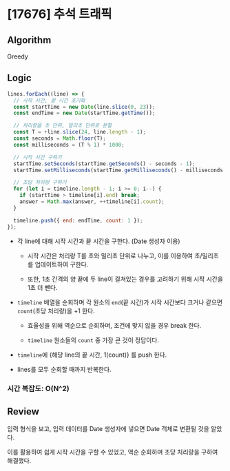 # [17676] 추석 트래픽

## Algorithm

Greedy

## Logic

```js
lines.forEach((line) => {
  // 시작 시간, 끝 시간 초기화
  const startTime = new Date(line.slice(0, 23));
  const endTime = new Date(startTime.getTime());

  // 처리량을 초 단위, 밀리초 단위로 분할
  const T = +line.slice(24, line.length - 1);
  const seconds = Math.floor(T);
  const milliseconds = (T % 1) * 1000;

  // 시작 시간 구하기
  startTime.setSeconds(startTime.getSeconds() - seconds - 1);
  startTime.setMilliseconds(startTime.getMilliseconds() - milliseconds + 2);

  // 초당 처리량 구하기
  for (let i = timeline.length - 1; i >= 0; i--) {
    if (startTime > timeline[i].end) break;
    answer = Math.max(answer, ++timeline[i].count);
  }

  timeline.push({ end: endTime, count: 1 });
});
```

- 각 line에 대해 시작 시간과 끝 시간을 구한다. (Date 생성자 이용)

  - 시작 시간은 처리량 T를 초와 밀리초 단위로 나누고, 이를 이용하여 초/밀리초를 업데이트하여 구한다.

  - 또한, 1초 간격의 양 끝에 두 line이 걸쳐있는 경우를 고려하기 위해 시작 시간을 1초 더 뺀다.

- `timeline` 배열을 순회하며 각 원소의 `end`(끝 시간)가 시작 시간보다 크거나 같으면 `count`(초당 처리량)을 +1 한다.

  - 효율성을 위해 역순으로 순회하며, 조건에 맞지 않을 경우 break 한다.

  - `timeline` 원소들의 `count` 중 가장 큰 것이 정답이다.

- `timeline`에 {해당 line의 끝 시간, 1(count)} 를 push 한다.

- lines를 모두 순회할 때까지 반복한다.

### 시간 복잡도: O(N^2)

## Review

입력 형식을 보고, 입력 데이터를 Date 생성자에 넣으면 Date 객체로 변환될 것을 알았다.

이를 활용하여 쉽게 시작 시간을 구할 수 있었고, 역순 순회하며 초당 처리량을 구하여 해결했다.
